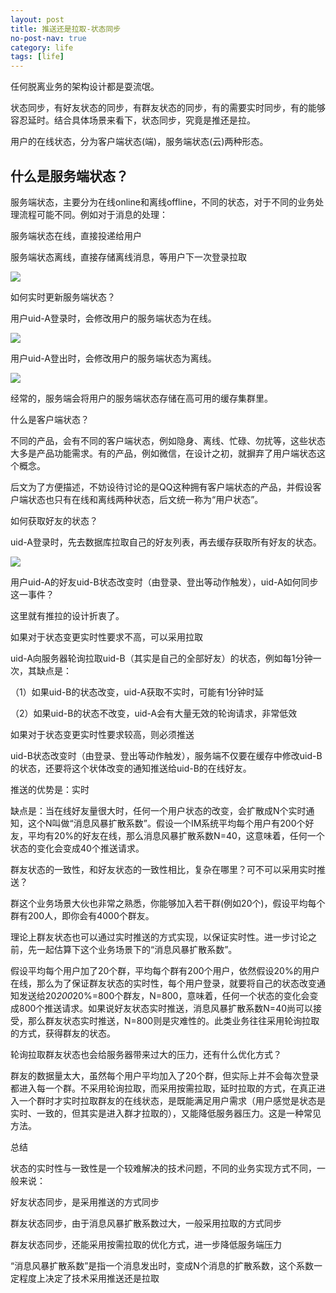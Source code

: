 ```yaml
---
layout: post
title: 推送还是拉取-状态同步
no-post-nav: true
category: life
tags: [life]
---
```



任何脱离业务的架构设计都是耍流氓。

 

状态同步，有好友状态的同步，有群友状态的同步，有的需要实时同步，有的能够容忍延时。结合具体场景来看下，状态同步，究竟是推还是拉。



用户的在线状态，分为客户端状态(端)，服务端状态(云)两种形态。

 

## 什么是服务端状态？

服务端状态，主要分为在线online和离线offline，不同的状态，对于不同的业务处理流程可能不同。例如对于消息的处理：

服务端状态在线，直接投递给用户

服务端状态离线，直接存储离线消息，等用户下一次登录拉取

![](https://ziyekudeng.github.io/assets/images/2019/0201/state-sync/1.webp)

如何实时更新服务端状态？

用户uid-A登录时，会修改用户的服务端状态为在线。

![](https://ziyekudeng.github.io/assets/images/2019/0201/state-sync/2.webp)

用户uid-A登出时，会修改用户的服务端状态为离线。

![](https://ziyekudeng.github.io/assets/images/2019/0201/state-sync/3.webp)


经常的，服务端会将用户的服务端状态存储在高可用的缓存集群里。

 

什么是客户端状态？

不同的产品，会有不同的客户端状态，例如隐身、离线、忙碌、勿扰等，这些状态大多是产品功能需求。有的产品，例如微信，在设计之初，就摒弃了用户端状态这个概念。



后文为了方便描述，不妨设待讨论的是QQ这种拥有客户端状态的产品，并假设客户端状态也只有在线和离线两种状态，后文统一称为“用户状态”。

 

如何获取好友的状态？

uid-A登录时，先去数据库拉取自己的好友列表，再去缓存获取所有好友的状态。


![](https://ziyekudeng.github.io/assets/images/2019/0201/state-sync/4.webp)


用户uid-A的好友uid-B状态改变时（由登录、登出等动作触发），uid-A如何同步这一事件？

这里就有推拉的设计折衷了。

如果对于状态变更实时性要求不高，可以采用拉取

uid-A向服务器轮询拉取uid-B（其实是自己的全部好友）的状态，例如每1分钟一次，其缺点是：

（1）如果uid-B的状态改变，uid-A获取不实时，可能有1分钟时延

（2）如果uid-B的状态不改变，uid-A会有大量无效的轮询请求，非常低效

 

如果对于状态变更实时性要求较高，则必须推送

uid-B状态改变时（由登录、登出等动作触发），服务端不仅要在缓存中修改uid-B的状态，还要将这个状体改变的通知推送给uid-B的在线好友。




推送的优势是：实时

缺点是：当在线好友量很大时，任何一个用户状态的改变，会扩散成N个实时通知，这个N叫做“消息风暴扩散系数”。假设一个IM系统平均每个用户有200个好友，平均有20%的好友在线，那么消息风暴扩散系数N=40，这意味着，任何一个状态的变化会变成40个推送请求。

 

群友状态的一致性，和好友状态的一致性相比，复杂在哪里？可不可以采用实时推送？

群这个业务场景大伙也非常之熟悉，你能够加入若干群(例如20个)，假设平均每个群有200人，即你会有4000个群友。

 

理论上群友状态也可以通过实时推送的方式实现，以保证实时性。进一步讨论之前，先一起估算下这个业务场景下的“消息风暴扩散系数”。

 

假设平均每个用户加了20个群，平均每个群有200个用户，依然假设20%的用户在线，那么为了保证群友状态的实时性，每个用户登录，就要将自己的状态改变通知发送给20*200*20%=800个群友，N=800，意味着，任何一个状态的变化会变成800个推送请求。如果说好友状态实时推送，消息风暴扩散系数N=40尚可以接受，那么群友状态实时推送，N=800则是灾难性的。此类业务往往采用轮询拉取的方式，获得群友的状态。

 

轮询拉取群友状态也会给服务器带来过大的压力，还有什么优化方式？

群友的数据量太大，虽然每个用户平均加入了20个群，但实际上并不会每次登录都进入每一个群。不采用轮询拉取，而采用按需拉取，延时拉取的方式，在真正进入一个群时才实时拉取群友的在线状态，是既能满足用户需求（用户感觉是状态是实时、一致的，但其实是进入群才拉取的），又能降低服务器压力。这是一种常见方法。

 

总结

状态的实时性与一致性是一个较难解决的技术问题，不同的业务实现方式不同，一般来说：

好友状态同步，是采用推送的方式同步

群友状态同步，由于消息风暴扩散系数过大，一般采用拉取的方式同步

群友状态同步，还能采用按需拉取的优化方式，进一步降低服务端压力

“消息风暴扩散系数”是指一个消息发出时，变成N个消息的扩散系数，这个系数一定程度上决定了技术采用推送还是拉取



